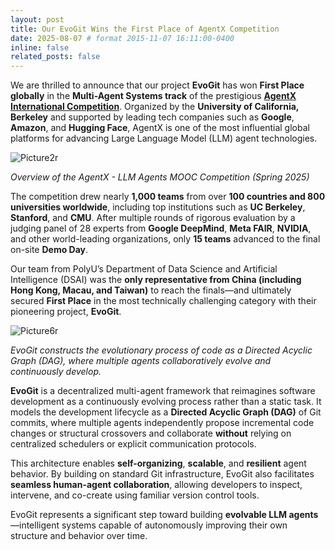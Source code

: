 ```yaml
---
layout: post
title: Our EvoGit Wins the First Place of AgentX Competition
date: 2025-08-07 # format 2015-11-07 16:11:00-0400
inline: false
related_posts: false
---
```


We are thrilled to announce that our project **EvoGit** has won **First Place globally** in the **Multi-Agent Systems track** of the prestigious [**AgentX International Competition**](https://rdi.berkeley.edu/agentx/). Organized by the **University of California, Berkeley** and supported by leading tech companies such as **Google**, **Amazon**, and **Hugging Face**, AgentX is one of the most influential global platforms for advancing Large Language Model (LLM) agent technologies.

![Picture2r](https://www.polyu.edu.hk/dsai/-/media/Department/DSAI/Media-Release/2025/01-08/News_20250807_Picture2r.png?rev=3c9e21edc3164f24bc27fca2b97d9e54&hash=90523A5004FA39F4CB8CB0269087C3A1)

*Overview of the AgentX - LLM Agents MOOC Competition (Spring 2025)*

The competition drew nearly **1,000 teams** from over **100 countries and 800 universities worldwide**, including top institutions such as **UC Berkeley**, **Stanford**, and **CMU**. After multiple rounds of rigorous evaluation by a judging panel of 28 experts from **Google DeepMind**, **Meta FAIR**, **NVIDIA**, and other world-leading organizations, only **15 teams** advanced to the final on-site **Demo Day**.

Our team from PolyU’s Department of Data Science and Artificial Intelligence (DSAI) was the **only representative from China (including Hong Kong, Macau, and Taiwan)** to reach the finals—and ultimately secured **First Place** in the most technically challenging category with their pioneering project, **EvoGit**.

![Picture6r](https://www.polyu.edu.hk/dsai/-/media/Department/DSAI/Media-Release/2025/01-08/News_20250807_Picture6r.png?rev=eee08fefdc4b4f96a14702074db39526&hash=07BC381335F88EAF081B06E748EC0B20)

*EvoGit constructs the evolutionary process of code as a Directed Acyclic Graph (DAG), where multiple agents collaboratively evolve and continuously develop.*

**EvoGit** is a decentralized multi-agent framework that reimagines software development as a continuously evolving process rather than a static task. It models the development lifecycle as a **Directed Acyclic Graph (DAG)** of Git commits, where multiple agents independently propose incremental code changes or structural crossovers and collaborate **without** relying on centralized schedulers or explicit communication protocols.

This architecture enables **self-organizing**, **scalable**, and **resilient** agent behavior. By building on standard Git infrastructure, EvoGit also facilitates **seamless human-agent collaboration**, allowing developers to inspect, intervene, and co-create using familiar version control tools.

EvoGit represents a significant step toward building **evolvable LLM agents**—intelligent systems capable of autonomously improving their own structure and behavior over time.






